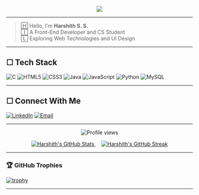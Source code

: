<!-- Typing Animation -->
<p align="center">
  <img src="https://readme-typing-svg.herokuapp.com/?font=Fira+Code&size=24&pause=1000&color=00FFCC&center=true&vCenter=true&width=600&lines=%3E+Hello+World!;%3E+Im+Harshith+S.S.;%3E+Front-End+Dev+%7C+CS+Student." />
</p>

---

> 🄷 Hello, I'm **Harshith S. S.**  
> 🄸 A Front-End Developer and CS Student  
> 🄻 Exploring Web Technologies and UI Design  

---
## ☐ Tech Stack

![C](https://img.shields.io/badge/C-%2300599C.svg?style=for-the-badge&logo=c&logoColor=white)
![HTML5](https://img.shields.io/badge/HTML5-%23E34F26.svg?style=for-the-badge&logo=html5&logoColor=white)
![CSS3](https://img.shields.io/badge/CSS3-%231572B6.svg?style=for-the-badge&logo=css3&logoColor=white)
![Java](https://img.shields.io/badge/Java-%23ED8B00.svg?style=for-the-badge&logo=openjdk&logoColor=white)
![JavaScript](https://img.shields.io/badge/JavaScript-%23323330.svg?style=for-the-badge&logo=javascript&logoColor=%23F7DF1E)
![Python](https://img.shields.io/badge/Python-3670A0?style=for-the-badge&logo=python&logoColor=ffdd54)
![MySQL](https://img.shields.io/badge/MySQL-4479A1.svg?style=for-the-badge&logo=mysql&logoColor=white)

---

## ☐ Connect With Me

[![LinkedIn](https://img.shields.io/badge/LinkedIn-%230077B5.svg?style=for-the-badge&logo=linkedin&logoColor=white)](https://www.linkedin.com/in/harshith-s-s-407309344/)
[![Email](https://img.shields.io/badge/Gmail-D14836?style=for-the-badge&logo=gmail&logoColor=white)](mailto:harshithss272@gmail.com)

---

<p align="center">
  <img src="https://komarev.com/ghpvc/?username=Harshithss07&label=Profile%20views&color=0e75b6&style=flat" alt="Profile views" /> 
</p>

<p align="center">
  <a href="https://github.com/anuraghazra/github-readme-stats">
    <img alt="Harshith's GitHub Stats" src="https://github-readme-stats.vercel.app/api?username=Harshithss07&show_icons=true&theme=radical" />
  </a>
  &nbsp; &nbsp;
  <a href="https://git.io/streak-stats">
    <img alt="Harshith's GitHub Streak" src="https://streak-stats.demolab.com?user=Harshithss07&theme=radical" />
  </a>
</p>

<!--<p align="center">
<img src="https://github-readme-stats.vercel.app/api?username=Harshithss07&show_icons=true&theme=react"/>
</p>

<p align="center">
  <img src="https://github-readme-stats.vercel.app/api?username=Harshithss07&show_icons=true&theme=dark&title_color=FFA500&icon_color=FFA500" alt="GitHub Stats" />
</p>-->

---
<!--<p align="center" style="border: 2px solid #FFA501; border-radius: 10px; padding: 10px;">
  <img src="https://streak-stats.demolab.com?   user=Harshithss07&theme=dark&background=0D1117&ring=FFA500&fire=FFA500&currStreakNum=FFA500&currStreakLabel=FFA500&dates=FFFFFF&sideNums=FFFFFF&sideLabels=FFFFFF&stroke=FFFFFF" 
    alt="GitHub Streak" />
</p>-->

### 🏆 GitHub Trophies
[![trophy](https://github-profile-trophy.vercel.app/?username=Harshithss07&theme=gruvbox&no-frame=true&no-bg=true&margin-w=10)](https://github.com/ryo-ma/github-profile-trophy)

---








